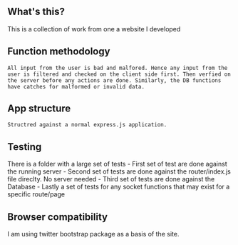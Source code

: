 ## What's this?

This is a collection of work from one a website I developed

## Function methodology
    
    All input from the user is bad and malfored. Hence any input from the user is filtered and checked on the client side first. Then verfied on the server before any actions are done. Similarly, the DB functions have catches for malformed or invalid data. 


## App structure
    Structred against a normal express.js application.


## Testing

There is a folder with a large set of tests 
    - First set of test are done against the running server
    - Second set of tests are done against the router/index.js file direclty. No server needed
    - Third set of tests are done against the Database
    - Lastly a set of tests for any socket functions that may exist for a specific route/page

## Browser compatibility

I am using twitter bootstrap package as a basis of the site.







